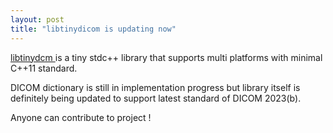 ```yaml
---
layout: post
title: "libtinydicom is updating now"
---
```


[libtinydcm ](https://github.com/rageworx/libtinydicom) is a tiny stdc++ library that supports multi platforms with minimal C++11 standard.

DICOM dictionary is still in implementation progress but library itself is definitely being updated to support latest standard of DICOM 2023(b).

Anyone can contribute to project !
